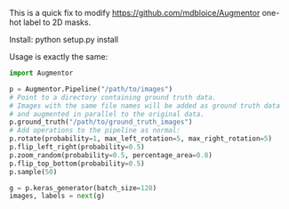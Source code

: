 This is a quick fix to modify https://github.com/mdbloice/Augmentor one-hot label to 2D masks.

Install:
python setup.py install

Usage is exactly the same:

```python
import Augmentor

p = Augmentor.Pipeline("/path/to/images")
# Point to a directory containing ground truth data.
# Images with the same file names will be added as ground truth data
# and augmented in parallel to the original data.
p.ground_truth("/path/to/ground_truth_images")
# Add operations to the pipeline as normal:
p.rotate(probability=1, max_left_rotation=5, max_right_rotation=5)
p.flip_left_right(probability=0.5)
p.zoom_random(probability=0.5, percentage_area=0.8)
p.flip_top_bottom(probability=0.5)
p.sample(50)

g = p.keras_generator(batch_size=128)
images, labels = next(g)
```

